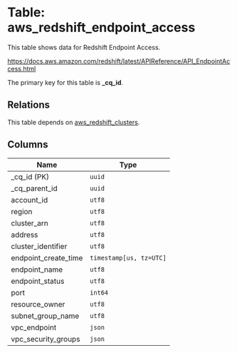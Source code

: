 # Table: aws_redshift_endpoint_access

This table shows data for Redshift Endpoint Access.

https://docs.aws.amazon.com/redshift/latest/APIReference/API_EndpointAccess.html

The primary key for this table is **_cq_id**.

## Relations

This table depends on [aws_redshift_clusters](aws_redshift_clusters.md).

## Columns

| Name          | Type          |
| ------------- | ------------- |
|_cq_id (PK)|`uuid`|
|_cq_parent_id|`uuid`|
|account_id|`utf8`|
|region|`utf8`|
|cluster_arn|`utf8`|
|address|`utf8`|
|cluster_identifier|`utf8`|
|endpoint_create_time|`timestamp[us, tz=UTC]`|
|endpoint_name|`utf8`|
|endpoint_status|`utf8`|
|port|`int64`|
|resource_owner|`utf8`|
|subnet_group_name|`utf8`|
|vpc_endpoint|`json`|
|vpc_security_groups|`json`|
